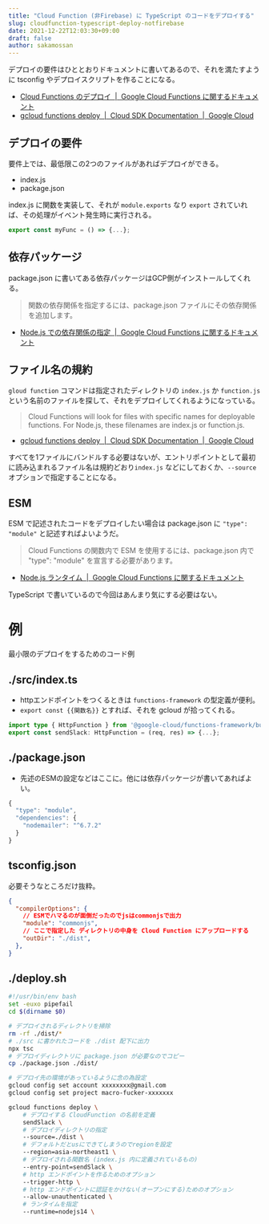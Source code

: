 ```yaml
---
title: "Cloud Function (非Firebase) に TypeScript のコードをデプロイする"
slug: cloudfunction-typescript-deploy-notfirebase
date: 2021-12-22T12:03:30+09:00
draft: false
author: sakamossan
---
```


デプロイの要件はひととおりドキュメントに書いてあるので、それを満たすように tsconfig やデプロイスクリプトを作ることになる。

- [Cloud Functions のデプロイ  |  Google Cloud Functions に関するドキュメント](https://cloud.google.com/functions/docs/deploying)
- [gcloud functions deploy  |  Cloud SDK Documentation  |  Google Cloud](https://cloud.google.com/sdk/gcloud/reference/functions/deploy)


## デプロイの要件

要件上では、最低限この2つのファイルがあればデプロイができる。

- index.js
- package.json 

index.js に関数を実装して、それが `module.exports` なり `export` されていれば、その処理がイベント発生時に実行される。

```ts
export const myFunc = () => {...};
```


## 依存パッケージ

package.json に書いてある依存パッケージはGCP側がインストールしてくれる。

> 関数の依存関係を指定するには、package.json ファイルにその依存関係を追加します。

- [Node.js での依存関係の指定  |  Google Cloud Functions に関するドキュメント](https://cloud.google.com/functions/docs/writing/specifying-dependencies-nodejs)


## ファイル名の規約

`gloud function` コマンドは指定されたディレクトリの `index.js` か `function.js` という名前のファイルを探して、それをデプロイしてくれるようになっている。

> Cloud Functions will look for files with specific names for deployable functions. For Node.js, these filenames are index.js or function.js.

- [gcloud functions deploy  |  Cloud SDK Documentation  |  Google Cloud](https://cloud.google.com/sdk/gcloud/reference/functions/deploy#--source)

すべてを1ファイルにバンドルする必要はないが、エントリポイントとして最初に読み込まれるファイル名は規約どおり`index.js` などにしておくか、`--source` オプションで指定することになる。


## ESM

ESM で記述されたコードをデプロイしたい場合は package.json に `"type": "module"` と記述すればよいようだ。

> Cloud Functions の関数内で ESM を使用するには、package.json 内で "type": "module" を宣言する必要があります。

- [Node.js ランタイム  |  Google Cloud Functions に関するドキュメント](https://cloud.google.com/functions/docs/concepts/nodejs-runtime)

TypeScript で書いているので今回はあんまり気にする必要はない。


# 例 

最小限のデプロイをするためのコード例

## ./src/index.ts

- httpエンドポイントをつくるときは `functions-framework` の型定義が便利。
- `export const {{関数名}}` とすれば、それを gcloud が拾ってくれる。

```ts
import type { HttpFunction } from '@google-cloud/functions-framework/build/src/functions';
export const sendSlack: HttpFunction = (req, res) => {...};
```

## ./package.json

- 先述のESMの設定などはここに。他には依存パッケージが書いてあればよい。

```js
{
  "type": "module",
  "dependencies": {
    "nodemailer": "^6.7.2"
  }
}
```

## tsconfig.json

必要そうなところだけ抜粋。

```json
{
  "compilerOptions": {
    // ESMでハマるのが面倒だったのでjsはcommonjsで出力
    "module": "commonjs",  
    // ここで指定した ディレクトリの中身を Cloud Function にアップロードする
    "outDir": "./dist",
  },
}
```

## ./deploy.sh

```bash
#!/usr/bin/env bash
set -euxo pipefail
cd $(dirname $0)

# デプロイされるディレクトリを掃除
rm -rf ./dist/*
# ./src に書かれたコードを ./dist 配下に出力
npx tsc
# デプロイディレクトリに package.json が必要なのでコピー
cp ./package.json ./dist/

# デプロイ先の環境があっているように念の為設定
gcloud config set account xxxxxxxx@gmail.com
gcloud config set project macro-fucker-xxxxxxx

gcloud functions deploy \
    # デプロイする CloudFunction の名前を定義
    sendSlack \
    # デプロイディレクトリの指定
    --source=./dist \
    # デフォルトだとusにできてしまうのでregionを設定
    --region=asia-northeast1 \
    # デプロイされる関数名 (index.js 内に定義されているもの)
    --entry-point=sendSlack \
    # http エンドポイントを作るためのオプション
    --trigger-http \
    # http エンドポイントに認証をかけない(オープンにする)ためのオプション
    --allow-unauthenticated \
    # ランタイムを指定
    --runtime=nodejs14 \
```
